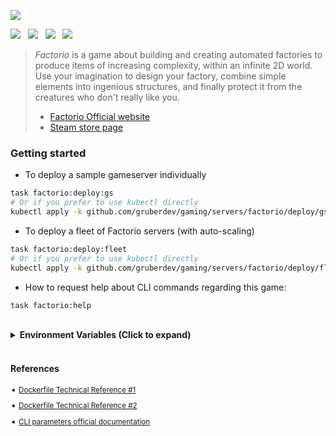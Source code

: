 ![](https://wiki.factorio.com/images/Factorio-logo.png)

![][badge-img] &nbsp; ![][size-badge] &nbsp; ![][pulls-badge] &nbsp; ![][status-badge]

> *Factorio* is a game about building and creating automated factories to produce items of increasing complexity, within an infinite 2D world. Use your imagination to design your factory, combine simple elements into ingenious structures, and finally protect it from the creatures who don't really like you.
>
>
> - [Factorio Official website][website-uri]
> - [Steam store page][steam-uri]

### Getting started

- To deploy a sample gameserver individually
```bash
task factorio:deploy:gs
# Or if you prefer to use kubectl directly
kubectl apply -k github.com/gruberdev/gaming/servers/factorio/deploy/gs
```

- To deploy a fleet of Factorio servers (with auto-scaling)
```bash
task factorio:deploy:fleet
# Or if you prefer to use kubectl directly
kubectl apply -k github.com/gruberdev/gaming/servers/factorio/deploy/fleet
```

- How to request help about CLI commands regarding this game:

```bash
task factorio:help
```


<br>
<details>

<summary> <b> Environment Variables (Click to expand)</b> </summary>

| <h4>Variable name</h4>    | <h4>**Default Value**</h4> | <h4>**Description**</h4> |
|----------------------------|-------------------|-----------------|
|  FCTR_SERVERNAME           | Agones Server Example | The name of the Factorio server |
|  FCTR_DESCRIPTION          | A brief description of your server | A short description of the Factorio server |
|  FCTR_ADMINS               |                   | A list of case-insensitive usernames that will be promoted to admin immediately |
|  FCTR_MAXPLAYERS           | 32                | Maximum number of players allowed; admins can join even a full server. 0 means unlimited. |
|  FCTR_PUBLIC               | true              | Whether the game will be published on the official Factorio matching server |
|  FCTR_LAN                  | true              | Whether the game will be broadcast on LAN |
|  FCTR_USERNAME             |                   | Your factorio.com login username; required for games with visibility 'public' |
|  FCTR_PASSWORD             |                   | Your factorio.com login password; required for games with visibility 'public' |
|  FCTR_TOKEN                |                   | Authentication token; may be used instead of 'password' above |
|  FCTR_GAMEPASSWORD         |                   | Password required to join the game |
|  FCTR_VERIFIED_USER        | true              | When set to true, the server will only allow clients that have a valid Factorio.com account |
|  FCTR_MAXUPLOAD            | 0                 | Maximum upload speed in kilobytes per second; 0 means unlimited |
|  FCTR_LATENCY              | 0                 | Minimum latency in ticks; one tick is 16ms in default speed, 0 means no minimum |
|  FCTR_RETURNEE_POLICY      | false             | Whether players that played on this map already can join even when the max player limit was reached |
|  FCTR_AUTOKICK             | 0                 | How many minutes until someone is kicked for being AFK; 0 for never |
|  FCTR_AUTOPAUSE            | true              | Whether the server should be paused when no players are present |
|  FCTR_ADMIN_PAUSE          | true              | Whether only admins should be able to pause the game |
|  FCTR_AUTOSAVE_INTERVAL    | 10                | Autosave interval in minutes |
|  FCTR_SAVE_SLOTS           | 5                 | Server autosave slots; cycled through when the server autosaves |
|  FCTR_AUTOSAVE_SERVER      | true              | Whether autosaves should be saved only on server or also on all connected clients |
|  FCTR_AUTOSAVE_NONBLOCKING | false             | Whether non-blocking saving is enabled (highly experimental) |
|  FCTR_ADMINS               |                   | A list of case-insensitive usernames that will be promoted immediately |

---
</details>

<br>

#### References

<sub>

➧   [Dockerfile Technical Reference #1][repo-1]

➧   [Dockerfile Technical Reference #2][repo-2]

➧   [CLI parameters official documentation][cli-args-uri]

</sub>

[repo-1]: https://github.com/goofball222/factorio
[repo-2]: https://github.com/mikkilevon/headless-factorio-docker
[cli-args-uri]: https://wiki.factorio.com/Command_line_parameters
[badge-img]: https://img.shields.io/docker/v/grubertech/factorio?arch=amd64&label=latest%20version&sort=date&style=flat-square
[size-badge]: https://img.shields.io/docker/image-size/grubertech/factorio?label=image%20size&sort=date&style=flat-square
[pulls-badge]: https://img.shields.io/docker/pulls/grubertech/factorio.svg?style=flat-square
[status-badge]: https://img.shields.io/maintenance/yes/2023?style=flat-square
[steam-uri]: https://store.steampowered.com/app/427520/Factorio
[website-uri]: https://www.factorio.com/
